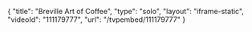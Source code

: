 {
    "title": "Breville Art of Coffee",
    "type": "solo",
    "layout": "iframe-static",
    "videoId": "111179777",
    "url": "\/tvpembed\/111179777"
}
